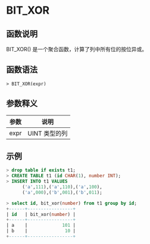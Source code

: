 # **BIT_XOR**

## **函数说明**

BIT_XOR() 是一个聚合函数，计算了列中所有位的按位异或。

## **函数语法**

```
> BIT_XOR(expr)
```

## **参数释义**

|  参数   | 说明 |
|  ----  | ----  |
| expr  | UINT 类型的列|

## **示例**

```sql
> drop table if exists t1;
> CREATE TABLE t1 (id CHAR(1), number INT);
> INSERT INTO t1 VALUES
      ('a',111),('a',110),('a',100),
      ('a',000),('b',001),('b',011);

> select id, bit_xor(number) from t1 group by id;
+------+-----------------+
| id   | bit_xor(number) |
+------+-----------------+
| a    |             101 |
| b    |              10 |
+------+-----------------+
```
